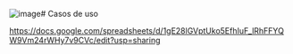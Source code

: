![image](https://github.com/ppads-2024s1-g1/LendOps/assets/42143717/a7f4e242-cfea-485b-bc62-b6e64d2d4718)# Casos de uso

https://docs.google.com/spreadsheets/d/1gE28lGVptUko5EfhIuF_lRhFFYQW9Vm24rWHy7v9CVc/edit?usp=sharing
